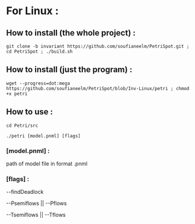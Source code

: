# For Linux :

## How to install (the whole project) :

```
git clone -b invariant https://github.com/soufianeelm/PetriSpot.git ; cd PetriSpot ; ./build.sh
```


## How to install (just the program) :

```
wget --progress=dot:mega https://github.com/soufianeelm/PetriSpot/blob/Inv-Linux/petri ; chmod +x petri
```


## How to use :

```
cd Petri/src

./petri [model.pnml] [flags]
```


### [model.pnml] : 

path of model file in format .pnml


### [flags] :

--findDeadlock

--Psemiflows || --Pflows

--Tsemiflows || --Tflows
